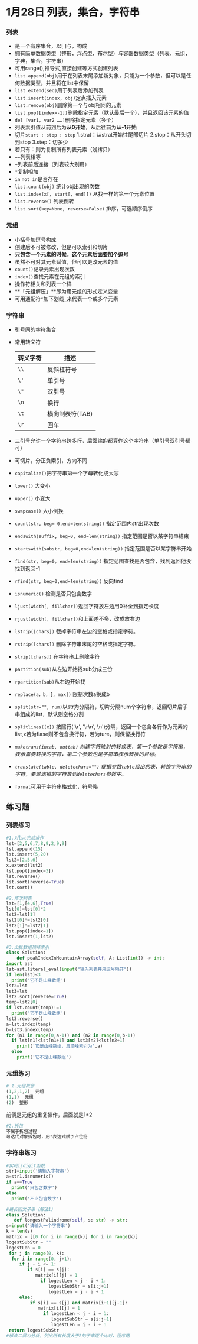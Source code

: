 # 1月28日   列表，集合，字符串

### 列表

- 是一个有序集合，以[ ]与，构成
- 拥有简单数据类型（整形，浮点型，布尔型）与容器数据类型（列表，元组，字典，集合，字符串）
- 可用range(),推导式,直接创建等方式创建列表
- `list.append(obj)`用于在列表末尾添加新对象，只能为一个参数，但可以是任何数据类型，并且将在list中保留
- `list.extend(seq)`用于列表后添加列表
- `list.insert(index, obj)`定点插入元素
- `list.remove(obj)`删除第一个与obj相同的元素
- `list.pop([index=-1])`删除指定元素（默认最后一个），并且返回该元素的值
- `del [var1, var2 ……]`删除指定元素（多个）
- 列表索引值从前到后为**从0开始**，从后往前为**从-1开始**
- 切片`start : stop : step` 1.strat：从strat开始往尾部切片 2.stop：从开头切到stop 3.step：切多少
- 若只有：则为复制所有列表元素（浅拷贝）
- `==`列表相等
- `+`列表前后连接（列表较大别用）
- `*`复制相加
- `in` `not in`是否存在
- `list.count(obj)` 统计obj出现的次数
- `list.index(x[, start[, end]])` 从找一样的第一个元素位置
- `list.reverse()` 列表倒转
- `list.sort(key=None, reverse=False)` 排序，可选顺序倒序

### 元组

- 小括号加逗号构成
- 创建后不可被修改，但是可以索引和切片
- **只包含一个元素的时候，这个元素后面要加个逗号**
- 虽然不可对其元素赋值，但可以更改元素的值
- `count()`记录元素出现次数
- `index()`查找元素在元组的索引
- 操作符相关和列表一个样
- **「元组解压」**即为用元组的形式定义变量
- 可用通配符`*`加下划线`_`来代表一个或多个元素

### 字符串

- 引号间的字符集合

- 常用转义符

  | 转义字符 | 描述            |
  | -------- | --------------- |
  | `\\`     | 反斜杠符号      |
  | `\'`     | 单引号          |
  | `\"`     | 双引号          |
  | `\n`     | 换行            |
  | `\t`     | 横向制表符(TAB) |
  | `\r`     | 回车            |

- 三引号允许一个字符串跨多行，后面输的都算作这个字符串（单引号双引号都可）

- 可切片，分正负索引，方向不同

- `capitalize()`把字符串第一个字母转化成大写

- `lower()` 大变小

- `upper()` 小变大

- `swapcase()` 大小倒换

- `count(str, beg= 0,end=len(string))` 指定范围内str出现次数

- `endswith(suffix, beg=0, end=len(string))` 指定范围是否以某字符串结束

- `startswith(substr, beg=0,end=len(string))` 指定范围是否以某字符串开始

- `find(str, beg=0, end=len(string))` 指定范围查找是否包含，找到返回他没找到返回-1

- `rfind(str, beg=0,end=len(string))` 反向find

- `isnumeric()` 检测是否只包含数字

- `ljust(width[, fillchar])`返回字符放左边用0补全到指定长度

- `rjust(width[, fillchar])`和上面差不多，改成放右边

- `lstrip([chars])` 截掉字符串左边的空格或指定字符。

- `rstrip([chars])` 删除字符串末尾的空格或指定字符。

- `strip([chars])` 在字符串上删除字符

- `partition(sub)`从左边开始找sub分成三份

- `rpartition(sub)`从右边开始找

- `replace(a，b，[, max])` 限制次数a换成b

- `split(str="", num)`以str为分隔符，切片分隔num个字符串，返回切片后子串组成的list，默认则空格分割

- `splitlines([x])` 按照行('\r', '\r\n', \n')分隔，返回一个包含各行作为元素的list,x若为flase则不包含换行符，若为ture，则保留换行符

- *`maketrans(intab, outtab)` 创建字符映射的转换表，第一个参数是字符串，表示需要转换的字符，第二个参数也是字符串表示转换的目标。*

- *`translate(table, deletechars="")` 根据参数`table`给出的表，转换字符串的字符，要过滤掉的字符放到`deletechars`参数中。*

- `format`可用于字符串格式化，符号略

  

## 练习题

### 列表练习

```python
#1.对lst完成操作
lst=[2,5,6,7,8,9,2,9,9]
lst.append(15)
lst.insert(5,20)
lst2=[2.5.6]
x.extend(lst2)
lst.pop([index=3])
lst.reverse()
lst.sort(reverse=True)
lst.sort()
```

```python
#2.修改列表
lst=[1,[4,6],True]
lst[0]=lst[0]*2
lst2=lst[1]
lst2[0]*=lst2[0]
lst2[1]*=lst2[1]
lst.pop([index=1])
lst.insert(1,lst2)

```

```python
#3.山脉数组顶峰索引
class Solution:
    def peakIndexInMountainArray(self, A: List[int]) -> int:
import ast
lst=ast.literal_eval(input("输入列表并用逗号隔开"))
if len(lst)<3
  print('它不是山峰数组')
lst2=lst
lst3=lst
lst2.sort(reverse=True)
temp=lst2[0]
if lst.count(temp)!=1
  print('它不是山峰数组')
lst3.reverse()
a=lst.index(temp)
b=lst3.index(temp)
for (n1 in range(0,a-1)) and (n2 in range(0,b-1))
  if lst[n1]<lst[n1+1] and lst3[n2]<lst[n2+1]
    print('它是山峰数组，且顶峰索引为',a)
  else 
    print('它不是山峰数组')
```

### 元组练习

```python
# 1.元组概念
(1,2,1,2)  元组
(1,1)  元组
(2)  整形
```

前俩是元组的重复操作，后面就是1*2

```python
#2.拆包
不属于拆包过程
可迭代对象拆包时，用*表达式赋予占位符
```

### 字符串练习

```python
#实现isdigit函数
str1=input('请输入字符串')
a=str1.isnumeric()
if a==True
  print('只包含数字')
else
  print('不止包含数字')
```

```python
#最长回文子串（解法1）
class Solution:
   def longestPalindrome(self, s: str) -> str:
s=input('请输入一个字符串')
k = len(s)        
matrix = [[0 for i in range(k)] for i in range(k)]    
logestSubStr = ""        
logestLen = 0            
 for j in range(0, k):
  for i in range(0, j+1):
     if j - i <= 1:
        if s[i] == s[j]:
           matrix[i][j] = 1            
             if logestLen < j - i + 1:   
                logestSubStr = s[i:j+1] 
                logestLen = j - i + 1   
     else:
         if s[i] == s[j] and matrix[i+1][j-1]:    
            matrix[i][j] = 1
              if logestLen < j - i + 1:
                 logestSubStr = s[i:j+1]
                 logestLen = j - i + 1
 return logestSubStr
#解法二暴力分析，列出所有长度大于2的子串逐个比对，程序略
```

